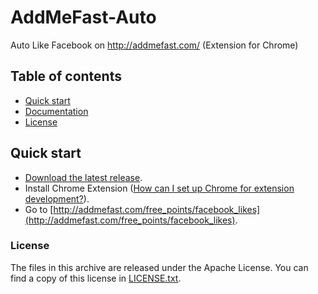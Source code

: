 # AddMeFast-Auto
Auto Like Facebook on http://addmefast.com/ (Extension for Chrome)

## Table of contents

- [Quick start](#quick-start)
- [Documentation](#documentation)
- [License](#license)

## Quick start

- [Download the latest release](https://github.com/luonghuycuong/AddMeFast-Auto/archive/v1.0.zip).
- Install Chrome Extension ([How can I set up Chrome for extension development?](https://developer.chrome.com/extensions/faq#faq-dev-01)).
- Go to [http://addmefast.com/free_points/facebook_likes](http://addmefast.com/free_points/facebook_likes).

### License

The files in this archive are released under the Apache License.
You can find a copy of this license in [LICENSE.txt](LICENSE.txt).
